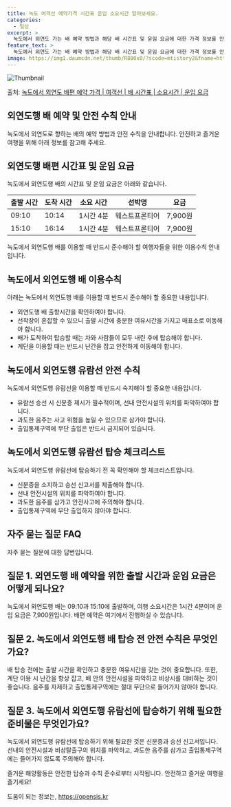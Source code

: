 ```yaml
---
title: 녹도 여객선 예약가격 시간표 운임 소요시간 알아보세요.
categories:
  - 일상
excerpt: >
  녹도에서 외연도 가는 배 예약 방법과 해당 배 시간표 및 운임 요금에 대한 가격 정보를 안내 드리겠습니다. 안전하고 재밋는 외연도행 여행을 위해 아래 정보 참고하시기 바랍니다. 외연도행 배편 예약하기 👈 클릭녹도에서 외연도행 배 시간표출발 시간도착 시간소요 시간선박명요금09:1010:141시간 4분웨스트프론티어7,900원15:1016:141시간 4분웨스트프론티어7,900원외연도행 배편 예약하기 👈 클릭녹도에서 외연도행 여객선 탑승 시 이용수칙녹도에서 외연도행 배를 이용할 때 반드시 준수해야 할 이용수칙에 대해 알아봅시다. 중요한 내용녹도에서 외연도행 배 출항시간을 확인하여야 합니다.선착장이 혼잡할 수 있으니 출발 시간에 충분한 여유시간을 가지고 매표소로 이동해야 합니다.배가 도착하여 탑승할 때는 차와 사..
feature_text: >
  녹도에서 외연도 가는 배 예약 방법과 해당 배 시간표 및 운임 요금에 대한 가격 정보를 안내 드리겠습니다. 안전하고 재밋는 외연도행 여행을 위해 아래 정보 참고하시기 바랍니다. 외연도행 배편 예약하기 👈 클릭녹도에서 외연도행 배 시간표출발 시간도착 시간소요 시간선박명요금09:1010:141시간 4분웨스트프론티어7,900원15:1016:141시간 4분웨스트프론티어7,900원외연도행 배편 예약하기 👈 클릭녹도에서 외연도행 여객선 탑승 시 이용수칙녹도에서 외연도행 배를 이용할 때 반드시 준수해야 할 이용수칙에 대해 알아봅시다. 중요한 내용녹도에서 외연도행 배 출항시간을 확인하여야 합니다.선착장이 혼잡할 수 있으니 출발 시간에 충분한 여유시간을 가지고 매표소로 이동해야 합니다.배가 도착하여 탑승할 때는 차와 사..
image: https://img1.daumcdn.net/thumb/R800x0/?scode=mtistory2&fname=https%3A%2F%2Fblog.kakaocdn.net%2Fdn%2Fbm94wK%2FbtsHCSSNW8p%2FFAo9tMcY0moqCyKOKUq63k%2Fimg.webp
---
```


![Thumbnail](https://img1.daumcdn.net/thumb/R800x0/?scode=mtistory2&fname=https%3A%2F%2Fblog.kakaocdn.net%2Fdn%2Fbm94wK%2FbtsHCSSNW8p%2FFAo9tMcY0moqCyKOKUq63k%2Fimg.webp)

<p>출처: <a href="https://opensis.kr/entry/%EB%85%B9%EB%8F%84%EC%97%90%EC%84%9C-%EC%99%B8%EC%97%B0%EB%8F%84-%EB%B0%B0%ED%8E%B8-%EC%98%88%EC%95%BD-%EA%B0%80%EA%B2%A9-%EC%97%AC%EA%B0%9D%EC%84%A0-%EB%B0%B0-%EC%8B%9C%EA%B0%84%ED%91%9C-%EC%86%8C%EC%9A%94%EC%8B%9C%EA%B0%84-%EC%9A%B4%EC%9E%84-%EC%9A%94%EA%B8%88" rel="dofollow">녹도에서 외연도 배편 예약 가격 | 여객선 | 배 시간표 | 소요시간 | 운임 요금</a> </p>

## 외연도행 배 예약 및 안전 수칙 안내

녹도에서 외연도로 향하는 배의 예약 방법과 안전 수칙을 안내합니다. 안전하고 즐거운 여행을 위해 아래 정보를 참고해 주세요.

## 외연도행 배편 시간표 및 운임 요금

녹도에서 외연도행 배의 시간표 및 운임 요금은 아래와 같습니다.

**출발 시간** | **도착 시간** | **소요 시간** | **선박명** | **요금**  
---|---|---|---|---  
09:10 | 10:14 | 1시간 4분 | 웨스트프론티어 | 7,900원  
15:10 | 16:14 | 1시간 4분 | 웨스트프론티어 | 7,900원  
  
녹도에서 외연도행 배를 이용할 때 반드시 준수해야 할 여행자들을 위한 이용수칙 안내입니다.

## **녹도에서 외연도행 배 이용수칙**

아래는 녹도에서 외연도행 배를 이용할 때 반드시 준수해야 할 중요한 내용입니다.

  * 외연도행 배 출항시간을 확인하여야 합니다.
  * 선착장이 혼잡할 수 있으니 출발 시간에 충분한 여유시간을 가지고 매표소로 이동해야 합니다.
  * 배가 도착하여 탑승할 때는 차와 사람들이 모두 내린 후에 탑승해야 합니다.
  * 계단을 이용할 때는 반드시 난간을 잡고 안전하게 이동해야 합니다.

## **녹도에서 외연도행 유람선 안전 수칙**

녹도에서 외연도행 유람선을 이용할 때 반드시 숙지해야 할 중요한 내용입니다.

  * 유람선 승선 시 신분증 제시가 필수적이며, 선내 안전시설의 위치를 파악하여야 합니다.
  * 과도한 음주는 사고 위험을 높일 수 있으므로 삼가야 합니다.
  * 출입통제구역에 무단 출입은 반드시 금지되어 있습니다.

## **녹도에서 외연도행 유람선 탑승 체크리스트**

녹도에서 외연도행 유람선에 탑승하기 전 꼭 확인해야 할 체크리스트입니다.

  * 신분증을 소지하고 승선 신고서를 제출해야 합니다.
  * 선내 안전시설의 위치를 파악하여야 합니다.
  * 과도한 음주를 삼가고 안전사고에 주의해야 합니다.
  * 출입통제구역에 무단 출입하지 않아야 합니다.

## 자주 묻는 질문 FAQ

자주 묻는 질문에 대한 답변입니다.

## 질문 1. 외연도행 배 예약을 위한 출발 시간과 운임 요금은 어떻게 되나요?

녹도에서 외연도행 배는 09:10과 15:10에 출발하며, 여행 소요시간은 1시간 4분이며 운임 요금은 7,900원입니다. 배편 예약은
여기에서 진행하실 수 있습니다.

## 질문 2. 녹도에서 외연도행 배 탑승 전 안전 수칙은 무엇인가요?

배 탑승 전에는 출발 시간을 확인하고 충분한 여유시간을 갖는 것이 중요합니다. 또한, 계단 이용 시 난간을 항상 잡고, 배 안의 안전시설을
파악하고 비상시를 대비하는 것이 좋습니다. 음주를 자제하고 출입통제구역에는 절대 무단으로 들어가지 않아야 합니다.

## 질문 3. 녹도에서 외연도행 유람선에 탑승하기 위해 필요한 준비물은 무엇인가요?

녹도에서 외연도행 유람선에 탑승하기 위해 필요한 것은 신분증과 승선 신고서입니다. 선내의 안전시설과 비상탈출구의 위치를 파악하고, 과도한
음주를 삼가고 출입통제구역에는 들어가지 않도록 주의해야 합니다.

즐거운 해양활동은 안전한 탑승과 수칙 준수로부터 시작됩니다. 안전하고 즐거운 여행을 즐기세요!

 

도움이 되는 정보는, <a href="https://opensis.kr" rel="dofollow">https://opensis.kr</a>


